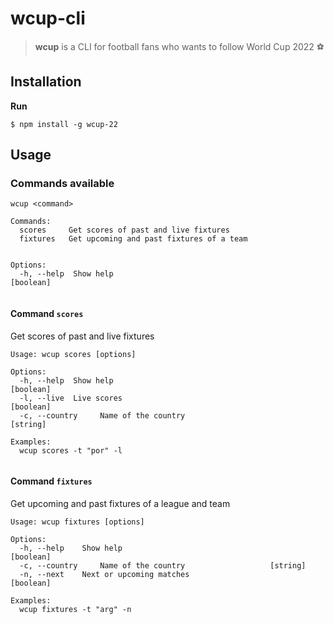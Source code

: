 # wcup-cli

 > **wcup** is a CLI for football fans who wants to follow World Cup 2022 ⚽  


## Installation  

**Run**

```shell
$ npm install -g wcup-22
```
## Usage

### Commands available

```shell
wcup <command>

Commands:
  scores     Get scores of past and live fixtures
  fixtures   Get upcoming and past fixtures of a team


Options:
  -h, --help  Show help                                          [boolean]
  
```
#### Command `scores`
Get scores of past and live fixtures

```shell
Usage: wcup scores [options]

Options:
  -h, --help  Show help                                          [boolean]
  -l, --live  Live scores                                        [boolean]
  -c, --country     Name of the country                                       [string]

Examples:
  wcup scores -t "por" -l
  
```

#### Command `fixtures`
Get upcoming and past fixtures of a league and team

```shell
Usage: wcup fixtures [options]

Options:
  -h, --help    Show help                                         [boolean]
  -c, --country     Name of the country                   [string]
  -n, --next    Next or upcoming matches                          [boolean]

Examples:
  wcup fixtures -t "arg" -n

```

